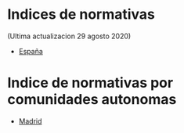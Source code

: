 # Indices de normativas
(Ultima actualizacion 29 agosto 2020)

* [España](nacional/index)

# Indice de normativas por comunidades autonomas

* [Madrid](comunidadMadrid/index)
